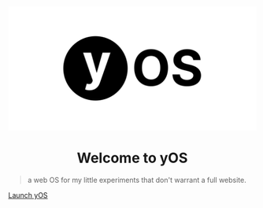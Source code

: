 <p>
  <img alt="Y OS" src="https://github.com/ehne/yOS/raw/master/design_files/gh-card.png" align="center" />
</p>

<h1 align="center">
  Welcome to yOS 
</h1>

> a web OS for my little experiments that don't warrant a full website.

[Launch yOS](https://yos.vercel.app)
